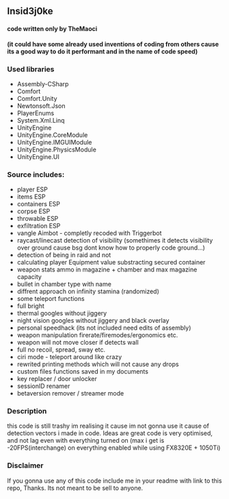## Insid3j0ke
#### code written only by TheMaoci 
__(it could have some already used inventions of coding from others cause its a good way to do it performant and in the name of code speed)__

### Used libraries
- Assembly-CSharp
- Comfort
- Comfort.Unity
- Newtonsoft.Json
- PlayerEnums
- System.Xml.Linq
- UnityEngine
- UnityEngine.CoreModule
- UnityEngine.IMGUIModule
- UnityEngine.PhysicsModule
- UnityEngine.UI

### Source includes:
- player ESP
- items ESP
- containers ESP
- corpse ESP
- throwable ESP
- exfiltration ESP
- vangle Aimbot - completly recoded with Triggerbot
- raycast/linecast detection of visibility (somethimes it detects visibility over ground cause bsg dont know how to properly code ground...)
- detection of being in raid and not
- calculating player Equipment value substracting secured container
- weapon stats ammo in magazine + chamber and max magazine capacity
- bullet in chamber type with name
- diffrent approach on infinity stamina (randomized)
- some teleport functions
- full bright
- thermal googles without jiggery
- night vision googles without jiggery and black overlay
- personal speedhack (its not included need edits of assembly)
- weapon manipulation firerate/firemodes/ergonomics etc.
- weapon will not move closer if detects wall
- full no recoil, spread, sway etc.
- ciri mode - teleport around like crazy
- rewrited printing methods which will not cause any drops
- custom files functions saved in my documents
- key replacer / door unlocker
- sessionID renamer
- betaversion remover / streamer mode

### Description
this code is still trashy im realising it cause im not gonna use it cause of detection vectors i made in code. Ideas are great code is very optimised, and not lag even with everything turned on (max i get is -20FPS(interchange) on everything enabled while using FX8320E + 1050Ti)

### Disclaimer
 If you gonna use any of this code include me in your readme with link to this repo, Thanks. 
 Its not meant to be sell to anyone.
